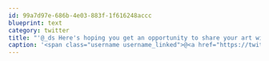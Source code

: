 ```yaml
---
id: 99a7d97e-686b-4e03-883f-1f616248accc
blueprint: text
category: twitter
title: "'@_ds Here's hoping you get an opportunity to share your art with the crowd there."
caption: '<span class="username username_linked">@<a href="https://twitter.com/_ds" title="Dustin Senos">_ds</a></span> Here''s hoping you get an opportunity to share your art with the crowd there.'
---
```

